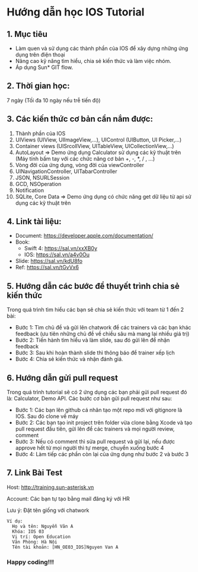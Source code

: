 # Hướng dẫn học IOS Tutorial

## 1. Mục tiêu
- Làm quen và sử dụng các thành phần của IOS để xây dựng những ứng dụng trên điện thoại
- Nâng cao kỹ năng tìm hiểu, chia sẻ kiến thức và làm việc nhóm.
- Áp dụng Sun* GIT flow.

## 2. Thời gian học:
7 ngày (Tối đa 10 ngày nếu trễ tiến độ)

## 3. Các kiến thức cơ bản cần nắm được:
1. Thành phần của IOS
2. UIViews (UIView, UIImageView,...), UIControl (UIButton, UI Picker,...)
3. Container views (UISrcollView, UITableView, UICollectionView,...)
4. AutoLayout
    => Demo ứng dụng Calculator sử dụng các kỹ thuật trên (Máy tính bấm tay với các chức năng cơ bản +, -, *, / , ...)
5. Vòng đời của ứng dụng, vòng đời của viewController
6. UINavigationController, UITabarController
7. JSON, NSURLSession
8. GCD, NSOperation
9. Notification
10. SQLite, Core Data
      => Demo ứng dụng có chức năng get dữ liệu từ api sử dụng các kỹ thuật trên

## 4. Link tài liệu:
* Document: https://developer.apple.com/documentation/
* Book:
  + Swift 4: https://sal.vn/xxXB0y
  + IOS: https://sal.vn/a4v0Ou
* Slide: https://sal.vn/kdU8fo
* Ref: https://sal.vn/tGvVx6

## 5. Hướng dẫn các bước để thuyết trình chia sẻ kiến thức
Trong quá trình tìm hiểu các bạn sẽ chia sẻ kiến thức với team từ 1 đến 2 bài:
* Bước 1: Tìm chủ đề và gửi lên chatwork để các trainers và các bạn khác feedback (ưu tiên những chủ đề về chiều sâu mà mang lại nhiều giá trị)
* Bước 2: Tiến hành tìm hiểu và làm slide, sau đó gửi lên để nhận feedback
* Bước 3: Sau khi hoàn thành slide thì thông báo để trainer xếp lịch
* Bước 4: Chia sẻ kiến thức và nhận đánh giá.

## 6. Hướng dẫn gửi pull request
Trong quá trình tutorial sẽ có 2 ứng dụng các bạn phải gửi pull request đó là: Calculator, Demo API. Các bước cơ bản gửi pull request như sau:
* Bước 1: Các bạn lên github cá nhân tạo một repo mới với gitignore là IOS. Sau đó clone về máy
* Bước 2: Các bạn tạo init project trên folder vừa clone bằng Xcode và tạo pull request đầu tiên, gửi lên để các trainers và mọi người review, comment
* Bước 3: Nếu có comment thì sửa pull request và gửi lại, nếu được approve hết từ mọi người thì tự merge, chuyển xuống bước 4
* Bước 4: Làm tiếp các phần còn lại của ứng dụng như bước 2 và bước 3

## 7. Link Bài Test
Host: http://training.sun-asterisk.vn

Account: Các bạn tự tạo bằng mail đăng ký với HR

Lưu ý: Đặt tên giống với chatwork
```
Ví dụ:
  Họ và tên: Nguyễn Văn A
  Khóa: IOS 03
  Vị trí: Open Education
  Văn Phòng: Hà Nội
  Tên tài khoản: [HN_OE03_IOS]Nguyen Van A
```
### Happy coding!!!
